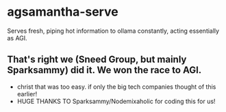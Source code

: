 # agsamantha-serve
Serves fresh, piping hot information to ollama constantly, acting essentially as AGI.

## That's right we (Sneed Group, but mainly Sparksammy) did it. We won the race to AGI.

* christ that was too easy. if only the big tech companies thought of this earlier!
* HUGE THANKS TO Sparksammy/Nodemixaholic for coding this for us!
